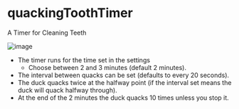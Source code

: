 # quackingToothTimer
A Timer for Cleaning Teeth

![image](https://github.com/robings/quackingToothTimer/assets/58939401/73c12633-61a4-491b-9928-d7bea606a567)

- The timer runs for the time set in the settings
  - Choose between 2 and 3 minutes (default 2 minutes).
- The interval between quacks can be set (defaults to every 20 seconds).
- The duck quacks twice at the halfway point (if the interval set means the duck will quack halfway through).
- At the end of the 2 minutes the duck quacks 10 times unless you stop it.
